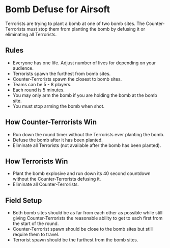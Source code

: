 # Bomb Defuse for Airsoft

Terrorists are trying to plant a bomb at one of two bomb sites.  The Counter-Terrorists must stop them from planting the bomb by defusing it or eliminating all Terrorists.

## Rules
- Everyone has one life.  Adjust number of lives for depending on your audience.
- Terrorists spawn the furthest from bomb sites.
- Counter-Terrorists spawn the closest to bomb sites.
- Teams can be 5 - 8 players.
- Each round is 5 minutes.
- You may only arm the bomb if you are holding the bomb at the bomb site.
- You must stop arming the bomb when shot.

## How Counter-Terrorists Win
- Run down the round timer without the Terrorists ever planting the bomb.
- Defuse the bomb after it has been planted.
- Eliminate all Terrorists (not available after the bomb has been planted).

## How Terrorists Win
- Plant the bomb explosive and run down its 40 second countdown without the Counter-Terrorists defusing it.
- Eliminate all Counter-Terrorists.

## Field Setup
- Both bomb sites should be as far from each other as possible while still giving Counter-Terrorists the reasonable ability to get to each first from the start of the round.
- Counter-Terrorist spawn should be close to the bomb sites but still require them to travel.
- Terrorist spawn should be the furthest from the bomb sites.
